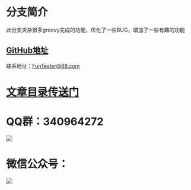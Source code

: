 # 分支简介

此分支夹杂很多groovy完成的功能，优化了一些BUG，增加了一些有趣的功能

## [GitHub地址](https://github.com/JunManYuanLong/FunTester)

联系地址：FunTester@88.com

# [**文章目录传送门**](/document/directory.markdown)


QQ群：340964272
===

![](http://pic.automancloud.com/WechatIMG2651.jpg)

微信公众号：
===

![](http://pic.automancloud.com/324X0AcZv58_Fotor.png)